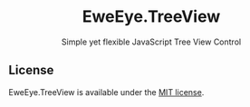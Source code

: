 <h1 align="center">EweEye.TreeView
</h1>
<p align="center">
Simple yet flexible JavaScript Tree View Control
</p>

## License

EweEye.TreeView is available under the [MIT license](https://opensource.org/licenses/MIT).